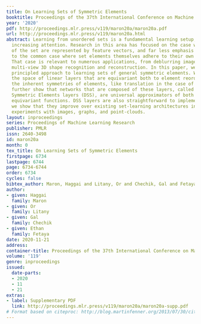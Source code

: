 ```yaml
---
title: On Learning Sets of Symmetric Elements
booktitle: Proceedings of the 37th International Conference on Machine Learning
year: '2020'
pdf: http://proceedings.mlr.press/v119/maron20a/maron20a.pdf
url: http://proceedings.mlr.press/v119/maron20a.html
abstract: Learning from unordered sets is a fundamental learning setup, recently attracting
  increasing attention. Research in this area has focused on the case where elements
  of the set are represented by feature vectors, and far less emphasis has been given
  to the common case where set elements themselves adhere to their own symmetries.
  That case is relevant to numerous applications, from deblurring image bursts to
  multi-view 3D shape recognition and reconstruction. In this paper, we present a
  principled approach to learning sets of general symmetric elements. We first characterize
  the space of linear layers that are equivariant both to element reordering and to
  the inherent symmetries of elements, like translation in the case of images. We
  further show that networks that are composed of these layers, called Deep Sets for
  Symmetric Elements layers (DSS), are universal approximators of both invariant and
  equivariant functions. DSS layers are also straightforward to implement. Finally,
  we show that they improve over existing set-learning architectures in a series of
  experiments with images, graphs, and point-clouds.
layout: inproceedings
series: Proceedings of Machine Learning Research
publisher: PMLR
issn: 2640-3498
id: maron20a
month: 0
tex_title: On Learning Sets of Symmetric Elements
firstpage: 6734
lastpage: 6744
page: 6734-6744
order: 6734
cycles: false
bibtex_author: Maron, Haggai and Litany, Or and Chechik, Gal and Fetaya, Ethan
author:
- given: Haggai
  family: Maron
- given: Or
  family: Litany
- given: Gal
  family: Chechik
- given: Ethan
  family: Fetaya
date: 2020-11-21
address: 
container-title: Proceedings of the 37th International Conference on Machine Learning
volume: '119'
genre: inproceedings
issued:
  date-parts:
  - 2020
  - 11
  - 21
extras:
- label: Supplementary PDF
  link: http://proceedings.mlr.press/v119/maron20a/maron20a-supp.pdf
# Format based on citeproc: http://blog.martinfenner.org/2013/07/30/citeproc-yaml-for-bibliographies/
---
```

